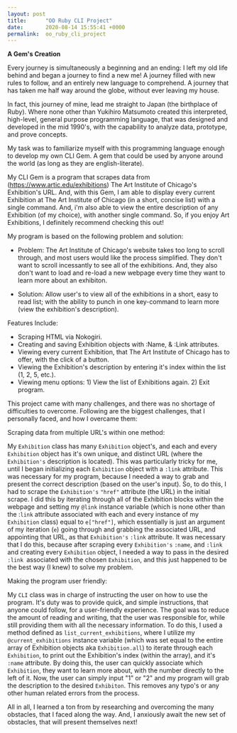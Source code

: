 ```yaml
---
layout: post
title:      "OO Ruby CLI Project"
date:       2020-08-14 15:55:41 +0000
permalink:  oo_ruby_cli_project
---
```


**A Gem's Creation**

Every journey is simultaneously a beginning and an ending: I left my old life behind and began a journey to find a new me! A journey filled with new rules to follow, and an entirely new language to comprehend. A journey that has taken me half way around the globe, without ever leaving my house.

In fact, this journey of mine, lead me straight to Japan (the birthplace of Ruby). Where none other than Yukihiro Matsumoto created this interpreted, high-level, general purpose programming language, that was designed and developed in the mid 1990's, with the capability to analyze data, prototype, and prove concepts. 

My task was to familiarize myself with this programming language enough to develop my own CLI Gem. A gem that could be used by anyone around the world (as long as they are english-literate). 

My CLI Gem is a program that scrapes data from (https://www.artic.edu/exhibitions) The Art Institute of Chicago's Exhibition's URL. And, with this Gem, I am able to display every current Exhibition at The Art Institute of Chicago (in a short, concise list) with a single command. And, i'm also able to view the entire description of any Exhibition (of my choice), with another single command. So, if you enjoy Art Exhibitions, I definitely recommend checking this out!

My program is based on the following problem and solution:

* Problem: The Art Institute of Chicago's website takes too long to scroll through, and most users would like the process simplified. They don't want to scroll incessantly to see all of the exhibitions. And, they also don't want to load and re-load a new webpage every time they want to learn more about an exhibiton. 

* Solution: Allow user's to view all of the exhibitions in a short, easy to read list; with the ability to punch in one key-command to learn more (view the exhibition's description).

Features Include:

* Scraping HTML via Nokogiri.
* Creating and saving Exhibition objects with :Name, & :Link attributes.
* Viewing every current Exhibition, that The Art Institute of Chicago has to offer, with the click of a button.
* Viewing the Exhibition's description by entering it's index within the list (1, 2, 5, etc.).
* Viewing menu options: 1) View the list of Exhibitions again. 2) Exit program.

This project came with many challenges, and there was no shortage of difficulties to overcome. Following are the biggest challenges, that I personally faced, and how I overcame them:

Scraping data from multiple URL's within one method:

My `Exhibition` class has many `Exhibition` object's, and each and every `Exhibition` object has it's own unique, and distinct URL (where the `Exhibition's` description is located). This was particularly tricky for me, until I began initializing each `Exhibition` object with a `:link` attribute. This was necessary for my program, because I needed a way to grab and present the correct description (based on the user's input). So, to do this, I had to scrape the `Exhibition's` `"href"` attribute (the URL) in the initial scrape. I did this by iterating through all of the Exhibition blocks within the webpage and setting my `@link` instance variable (which is none other than the :`link` attribute associated with each and every instance of my `Exhibition` class) equal to `e["href"]`, which essentially is just an argument of my iteration (`e`) going through and grabbing the associated URL, and appointing that URL, as that `Exhibition's` `:link` attribute. It was necessary that I do this, because after scraping every `Exhibition's` `:name`, and `:link` and creating every `Exhibition` object, I needed a way to pass in the desired `:link `associated with the chosen `Exhibition`, and this just happened to be the best way (I knew) to solve my problem.

Making the program user friendly:

My `CLI` class was in charge of instructing the user on how to use the program. It's duty was to provide quick, and simple instructions, that anyone could follow, for a user-friendly experience. The goal was to reduce the amount of reading and writing, that the user was responsible for, while still providing them with all the necessary information. To do this, I used a method defined as `list_current_exhibitions`, where I utilize my `@current_exhibitions` instance variable (which was set equal to the entire array of Exhibition objects aka `Exhibition.all`) to iterate through each `Exhibition`, to print out the Exhibition's index (within the array), and it's` :name` attribute. By doing this, the user can quickly associate which `Exhibition`, they want to learn more about, with the number directly to the left of it. Now, the user can simply input "1" or "2" and my program will grab the description to the desired `Exhibiton`. This removes any typo's or any other human related errors from the process.

All in all, I learned a ton from by researching and overcoming the many obstacles, that I faced along the way. And, I anxiously await the new set of obstacles, that will present themselves next!


























